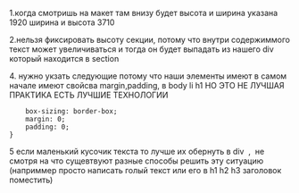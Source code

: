 1.когда смотришь на макет там внизу будет высота и ширина указана 1920 ширина и высота 3710

2.нельзя фиксировать высоту секции, потому что внутри содержиммого текст может увеличиваться и тогда он будет выпадать из нашего div который находится в section

4. нужно укзать следующие потому что наши элементы имеют в самом начале имеют свойсва margin,padding, в body li h1 НО ЭТО НЕ ЛУЧШАЯ ПРАКТИКА ЕСТЬ ЛУЧШИЕ ТЕХНОЛОГИИ 
```* {
	box-sizing: border-box;
	margin: 0;
	padding: 0;
}
```

5 если маленький кусочик текста то лучше их обернуть в div  ,  не смотря на что сущевтвуют разные способы решить эту ситуацию (наприммер просто написать голый текст или его в h1 h2 h3 заголовок поместить)


